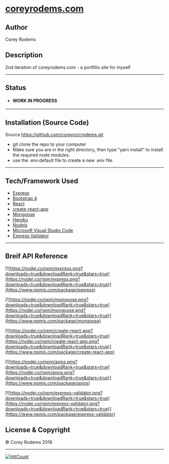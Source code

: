 # [coreyrodems.com](https://coreyrodems.herokuapp.com/ "coreyrodems test server")

## Author
Corey Rodems

## Description
2nd iteration of coreyrodems.com - a portfilio site for myself 


---
## Status
- #### WORK IN PROGRESS

---
## Installation (Source Code)
Source https://github.com/coreyro/crodems.git
- git clone the repo to your computer
- Make sure you are in the right directory, then type "yarn install" to install the required node modules. 
- use the .env.default file to create a new .env file.

---
## Tech/Framework Used

- [Express](https://expressjs.com/ "express")
- [Bootstrap 4](http://getbootstrap.com/ "bootstrap")
- [React](https://reactjs.org/ "react")
- [create-react-app](https://github.com/facebookincubator/create-react-app "create-react-app")
- [Mongoose](http://mongoosejs.com/ "mongoose")
- [Heroku](https://heroku.com "heroku")
- [Nodejs](https://nodejs.org/en/ "Nodejs")
- [Microsoft Visual Studio Code](https://code.visualstudio.com/ "Visual Studio Code")
- [Express Validator](https://github.com/express-validator/express-validator)


---
## Breif API Reference
[![https://nodei.co/npm/express.png?downloads=true&downloadRank=true&stars=true](https://nodei.co/npm/express.png?downloads=true&downloadRank=true&stars=true)](https://www.npmjs.com/package/express)

[![https://nodei.co/npm/mongoose.png?downloads=true&downloadRank=true&stars=true](https://nodei.co/npm/mongoose.png?downloads=true&downloadRank=true&stars=true)](https://www.npmjs.com/package/mongoose)

[![https://nodei.co/npm/create-react-app?downloads=true&downloadRank=true&stars=true](https://nodei.co/npm/create-react-app.png?downloads=true&downloadRank=true&stars=true)](https://www.npmjs.com/package/create-react-app)

[![https://nodei.co/npm/axios.png?downloads=true&downloadRank=true&stars=true](https://nodei.co/npm/axios.png?downloads=true&downloadRank=true&stars=true)](https://www.npmjs.com/package/axios)

[![https://nodei.co/npm/express-validator.png?downloads=true&downloadRank=true&stars=true](https://nodei.co/npm/express-validator.png?downloads=true&downloadRank=true&stars=true)](https://www.npmjs.com/package/express-validator)



## License & Copyright
© Corey Rodems 2018


---

[![HitCount](http://hits.dwyl.io/coreyro/crodems.svg)](http://hits.dwyl.io/coreyro/crodems)